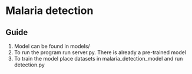 # Malaria detection

## Guide

1. Model can be found in models/
2. To run the program run server.py. There is already a pre-trained model
3. To train the model place datasets in malaria_detection_model and run detection.py
